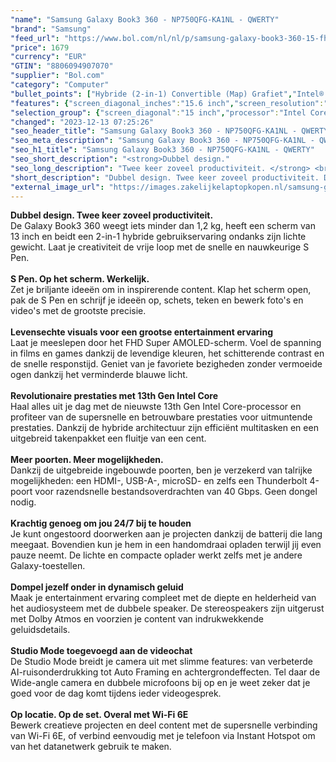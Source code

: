 ```yaml
---
"name": "Samsung Galaxy Book3 360 - NP750QFG-KA1NL - QWERTY"
"brand": "Samsung"
"feed_url": "https://www.bol.com/nl/nl/p/samsung-galaxy-book3-360-15-fhd-touch-16gb-512gb/9300000142807353"
"price": 1679
"currency": "EUR"
"GTIN": "8806094907070"
"supplier": "Bol.com"
"category": "Computer"
"bullet_points": ["Hybride (2-in-1) Convertible (Map) Grafiet","Intel® Core™ i7 i7-1360P","Touchscreen 39,6 cm (15.6\") Full HD 1920 x 1080 Pixels AMOLED","16 GB LPDDR4x-SDRAM","512 GB SSD","Intel Iris Xe Graphics","Wi-Fi 6E (802.11ax) Bluetooth 5.1","68 Wh 65 W","Windows 11 Home"]
"features": {"screen_diagonal_inches":"15.6 inch","screen_resolution":"1920 x 1080 Pixels","processor_family":"Intel® Core™ i7","memory_size":"16 GB","memory_type":"LPDDR4x-SDRAM","total_storage_space":"512 GB","operating_system":"Windows 11 Home","battery_capacity":"68 Wh","width":"355,4 mm","depth":"228 mm","height":"13,7 mm","weight":"1,46 kg","graphics_card":"Intel Iris Xe Graphics"}
"selection_group": {"screen_diagonal":"15 inch","processor":"Intel Core i7","changed_price_past_3_days":false,"product_family":"Galaxy Book3 360"}
"changed": "2023-12-13 07:25:26"
"seo_header_title": "Samsung Galaxy Book3 360 - NP750QFG-KA1NL - QWERTY"
"seo_meta_description": "Samsung Galaxy Book3 360 - NP750QFG-KA1NL - QWERTY"
"seo_h1_title": "Samsung Galaxy Book3 360 - NP750QFG-KA1NL - QWERTY"
"seo_short_description": "<strong>Dubbel design."
"seo_long_description": "Twee keer zoveel productiviteit. </strong> <br />De Galaxy Book3 360 weegt iets minder dan 1,2 kg, heeft een scherm van 13 inch en beidt een 2-in-1 hybride gebruikservaring ondanks zijn lichte gewicht. Laat je creativiteit de vrije loop met de snelle en nauwkeurige S Pen. <br /> <br /> <strong>S Pen. Op het scherm. Werkelijk. </strong> <br />Zet je briljante ideeën om in inspirerende content. Klap het scherm open, pak de S Pen en schrijf je ideeën op, schets, teken en bewerk foto's en video's met de grootste precisie. <br /> <br /> <strong>Levensechte visuals voor een grootse entertainment ervaring</strong> <br />Laat je meeslepen door het FHD Super AMOLED-scherm. Voel de spanning in films en games dankzij de levendige kleuren, het schitterende contrast en de snelle responstijd. Geniet van je favoriete bezigheden zonder vermoeide ogen dankzij het verminderde blauwe licht. <br /> <br /> <strong>Revolutionaire prestaties met 13th Gen Intel Core</strong> <br />Haal alles uit je dag met de nieuwste 13th Gen Intel Core-processor en profiteer van de supersnelle en betrouwbare prestaties voor uitmuntende prestaties. Dankzij de hybride architectuur zijn efficiënt multitasken en een uitgebreid takenpakket een fluitje van een cent. <br /> <br /> <strong>Meer poorten. Meer mogelijkheden. </strong> <br />Dankzij de uitgebreide ingebouwde poorten, ben je verzekerd van talrijke mogelijkheden: een HDMI-, USB-A-, microSD- en zelfs een Thunderbolt 4-poort voor razendsnelle bestandsoverdrachten van 40 Gbps. Geen dongel nodig. <br /> <br /> <strong>Krachtig genoeg om jou 24/7 bij te houden</strong> <br />Je kunt ongestoord doorwerken aan je projecten dankzij de batterij die lang meegaat. Bovendien kun je hem in een handomdraai opladen terwijl jij even pauze neemt. De lichte en compacte oplader werkt zelfs met je andere Galaxy-toestellen. <br /> <br /> <strong>Dompel jezelf onder in dynamisch geluid</strong> <br />Maak je entertainment ervaring compleet met de diepte en helderheid van het audiosysteem met de dubbele speaker. De stereospeakers zijn uitgerust met Dolby Atmos en voorzien je content van indrukwekkende geluidsdetails. <br /> <br /> <strong>Studio Mode toegevoegd aan de videochat</strong> <br />De Studio Mode breidt je camera uit met slimme features: van verbeterde AI-ruisonderdrukking tot Auto Framing en achtergrondeffecten. Tel daar de Wide-angle camera en dubbele microfoons bij op en je weet zeker dat je goed voor de dag komt tijdens ieder videogesprek. <br /> <br /> <strong>Op locatie. Op de set. Overal met Wi-Fi 6E</strong> <br />Bewerk creatieve projecten en deel content met de supersnelle verbinding van Wi-Fi 6E, of verbind eenvoudig met je telefoon via Instant Hotspot om van het datanetwerk gebruik te maken. <br />"
"short_description": "Dubbel design. Twee keer zoveel productiviteit. De Galaxy Book3 360 weegt iets minder dan 1,2 kg, heeft een scherm van 13 inch en beidt een 2-in-1 hybride gebruikservaring ondanks zijn lichte gewicht. Laat je creativiteit de vrije loop met de snelle en nauwkeurige S Pen. S Pen. Op het scherm. Werkelijk. Zet je briljante ideeën om in inspirerende content. Klap het scherm open, pak de S Pen en schrijf je ideeën op, schets, teken en bewerk foto's en video's met de grootste precisie. Levensechte visuals voor een grootse entertainment ervaring Laat je meeslepen door het FHD Super AMOLED-scherm. Voel de spanning in films en games dankzij de levendige kleuren, het schitterende contrast en de snelle responstijd. Geniet van je favoriete bezigheden zonder vermoeide ogen dankzij het verminderde blauwe licht. Revolutionaire prestaties met 13th Gen Intel Core Haal alles uit je dag met de nieuwste 13th Gen Intel Core-processor en profiteer van de supersnelle en betrouwbare prestaties voor uitmuntende prestaties. Dankzij de hybride architectuur zijn efficiënt multitasken en een uitgebreid takenpakket een fluitje van een cent. Meer poorten. Meer mogelijkheden. Dankzij de uitgebreide ingebouwde poorten, ben je verzekerd van talrijke mogelijkheden: een HDMI-, USB-A-, microSD- en zelfs een Thunderbolt 4-poort voor razendsnelle bestandsoverdrachten van 40 Gbps. Geen dongel nodig. Krachtig genoeg om jou 24/7 bij te houden Je kunt ongestoord doorwerken aan je projecten dankzij de batterij die lang meegaat. Bovendien kun je hem in een handomdraai opladen terwijl jij even pauze neemt. De lichte en compacte oplader werkt zelfs met je andere Galaxy-toestellen. Dompel jezelf onder in dynamisch geluid Maak je entertainment ervaring compleet met de diepte en helderheid van het audiosysteem met de dubbele speaker. De stereospeakers zijn uitgerust met Dolby Atmos en voorzien je content van indrukwekkende geluidsdetails. Studio Mode toegevoegd aan de videochat De Studio Mode breidt je camera uit met slimme features: van verbeterde AI-ruisonderdrukking tot Auto Framing en achtergrondeffecten. Tel daar de Wide-angle camera en dubbele microfoons bij op en je weet zeker dat je goed voor de dag komt tijdens ieder videogesprek. Op locatie. Op de set. Overal met Wi-Fi 6E Bewerk creatieve projecten en deel content met de supersnelle verbinding van Wi-Fi 6E, of verbind eenvoudig met je telefoon via Instant Hotspot om van het datanetwerk gebruik te maken."
"external_image_url": "https://images.zakelijkelaptopkopen.nl/samsung-galaxy-book3-360-15-fhd-touch-16gb-512gb.webp"
---
```


<strong>Dubbel design. Twee keer zoveel productiviteit.</strong> <br />De Galaxy Book3 360 weegt iets minder dan 1,2 kg, heeft een scherm van 13 inch en beidt een 2-in-1 hybride gebruikservaring ondanks zijn lichte gewicht. Laat je creativiteit de vrije loop met de snelle en nauwkeurige S Pen. <br /> <br /> <strong>S Pen. Op het scherm. Werkelijk.</strong> <br />Zet je briljante ideeën om in inspirerende content. Klap het scherm open, pak de S Pen en schrijf je ideeën op, schets, teken en bewerk foto's en video's met de grootste precisie. <br /> <br /> <strong>Levensechte visuals voor een grootse entertainment ervaring</strong> <br />Laat je meeslepen door het FHD Super AMOLED-scherm. Voel de spanning in films en games dankzij de levendige kleuren, het schitterende contrast en de snelle responstijd. Geniet van je favoriete bezigheden zonder vermoeide ogen dankzij het verminderde blauwe licht. <br /> <br /> <strong>Revolutionaire prestaties met 13th Gen Intel Core</strong> <br />Haal alles uit je dag met de nieuwste 13th Gen Intel Core-processor en profiteer van de supersnelle en betrouwbare prestaties voor uitmuntende prestaties. Dankzij de hybride architectuur zijn efficiënt multitasken en een uitgebreid takenpakket een fluitje van een cent. <br /> <br /> <strong>Meer poorten. Meer mogelijkheden.</strong> <br />Dankzij de uitgebreide ingebouwde poorten, ben je verzekerd van talrijke mogelijkheden: een HDMI-, USB-A-, microSD- en zelfs een Thunderbolt 4-poort voor razendsnelle bestandsoverdrachten van 40 Gbps. Geen dongel nodig. <br /> <br /> <strong>Krachtig genoeg om jou 24/7 bij te houden</strong> <br />Je kunt ongestoord doorwerken aan je projecten dankzij de batterij die lang meegaat. Bovendien kun je hem in een handomdraai opladen terwijl jij even pauze neemt. De lichte en compacte oplader werkt zelfs met je andere Galaxy-toestellen. <br /> <br /> <strong>Dompel jezelf onder in dynamisch geluid</strong> <br />Maak je entertainment ervaring compleet met de diepte en helderheid van het audiosysteem met de dubbele speaker. De stereospeakers zijn uitgerust met Dolby Atmos en voorzien je content van indrukwekkende geluidsdetails. <br /> <br /> <strong>Studio Mode toegevoegd aan de videochat</strong> <br />De Studio Mode breidt je camera uit met slimme features: van verbeterde AI-ruisonderdrukking tot Auto Framing en achtergrondeffecten. Tel daar de Wide-angle camera en dubbele microfoons bij op en je weet zeker dat je goed voor de dag komt tijdens ieder videogesprek. <br /> <br /> <strong>Op locatie. Op de set. Overal met Wi-Fi 6E</strong> <br />Bewerk creatieve projecten en deel content met de supersnelle verbinding van Wi-Fi 6E, of verbind eenvoudig met je telefoon via Instant Hotspot om van het datanetwerk gebruik te maken. <br />